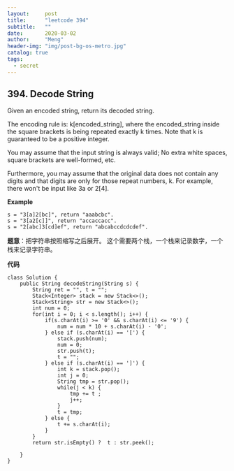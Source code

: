 ```yaml
---
layout:     post
title:      "leetcode 394"
subtitle:   ""
date:       2020-03-02
author:     "Meng"
header-img: "img/post-bg-os-metro.jpg"
catalog: true
tags:
  - secret
---
```


## 394. Decode String
Given an encoded string, return its decoded string.

The encoding rule is: k[encoded_string], where the encoded_string inside the square brackets is being repeated exactly k times. Note that k is guaranteed to be a positive integer.

You may assume that the input string is always valid; No extra white spaces, square brackets are well-formed, etc.

Furthermore, you may assume that the original data does not contain any digits and that digits are only for those repeat numbers, k. For example, there won't be input like 3a or 2[4].

**Example**

```
s = "3[a]2[bc]", return "aaabcbc".
s = "3[a2[c]]", return "accaccacc".
s = "2[abc]3[cd]ef", return "abcabccdcdcdef".
```

**题意**：把字符串按照缩写之后展开。 这个需要两个栈，一个栈来记录数字，一个栈来记录字符串。


**代码**
```
class Solution {
    public String decodeString(String s) {
        String ret = "", t = "";
        Stack<Integer> stack = new Stack<>();
        Stack<String> str = new Stack<>();
        int num = 0;
        for(int i = 0; i < s.length(); i++) {
            if(s.charAt(i) >= '0' && s.charAt(i) <= '9') {
                num = num * 10 + s.charAt(i) - '0';
            } else if (s.charAt(i) == '[') {
                stack.push(num);
                num = 0;
                str.push(t);
                t = "";
            } else if (s.charAt(i) == ']') {
                int k = stack.pop();
                int j = 0;
                String tmp = str.pop();
                while(j < k) {
                    tmp += t ;
                    j++;
                }
                t = tmp;
            } else {
                t += s.charAt(i);
            }
        }
        return str.isEmpty() ?  t : str.peek();

    }
}
```

